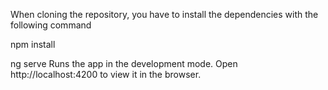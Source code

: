 
When cloning the repository, you have to install the dependencies with the following command

npm install

ng serve Runs the app in the development mode. Open http://localhost:4200 to view it in the browser.

